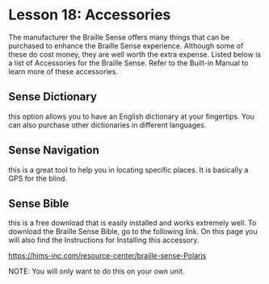 # Lesson 18: Accessories

The manufacturer the Braille Sense offers many things that can be
purchased to enhance the Braille Sense experience. Although some of
these do cost money, they are well worth the extra expense. Listed
below is a list of Accessories for the Braille Sense. Refer to the
Built-in Manual to learn more of these accessories.

## Sense Dictionary

this option allows you to have an English dictionary at your
fingertips. You can also purchase other dictionaries in different
languages.

## Sense Navigation

this is a great tool to help you in locating specific places. It is
basically a GPS for the blind.

## Sense Bible

this is a free download that is easily installed and works extremely
well. To download the Braille Sense Bible, go to the following link. On
this page you will also find the Instructions for Installing this
accessory.

<https://hims-inc.com/resource-center/braille-sense-Polaris>

NOTE: You will only want to do this on your own unit.
